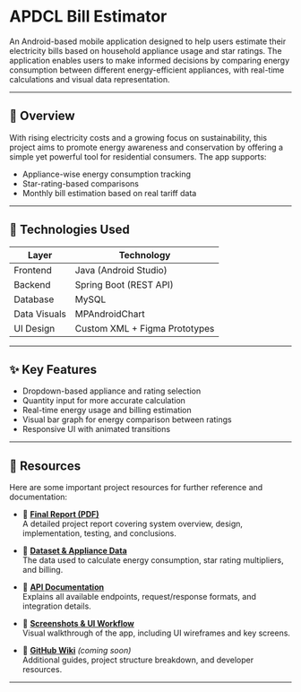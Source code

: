 # APDCL Bill Estimator

An Android-based mobile application designed to help users estimate their electricity bills based on household appliance usage and star ratings. The application enables users to make informed decisions by comparing energy consumption between different energy-efficient appliances, with real-time calculations and visual data representation.

---

## 📱 Overview

With rising electricity costs and a growing focus on sustainability, this project aims to promote energy awareness and conservation by offering a simple yet powerful tool for residential consumers. The app supports:

- Appliance-wise energy consumption tracking
- Star-rating-based comparisons
- Monthly bill estimation based on real tariff data

---

## 🔧 Technologies Used

| Layer         | Technology           |
|---------------|----------------------|
| Frontend      | Java (Android Studio)|
| Backend       | Spring Boot (REST API) |
| Database      | MySQL                |
| Data Visuals  | MPAndroidChart       |
| UI Design     | Custom XML + Figma Prototypes |

---

## ✨ Key Features

- Dropdown-based appliance and rating selection
- Quantity input for more accurate calculation
- Real-time energy usage and billing estimation
- Visual bar graph for energy comparison between ratings
- Responsive UI with animated transitions
  
---

## 📂 Resources

Here are some important project resources for further reference and documentation:

- 📄 **[Final Report (PDF)](https://www.canva.com/design/DAGswQG9J_g/O494F3haorVV7L50X5Bk3g/edit?utm_content=DAGswQG9J_g&utm_campaign=designshare&utm_medium=link2&utm_source=sharebutton)**  
  A detailed project report covering system overview, design, implementation, testing, and conclusions.

- 📁 **[Dataset & Appliance Data](https://drive.google.com/drive/folders/1uXy7RMLot1gAgSu9f5bnhOxWncePTZLt?usp=drive_link)**  
  The data used to calculate energy consumption, star rating multipliers, and billing.

- 🔗 **[API Documentation](https://docs.google.com/document/d/19nXrLsOMYPLpT0FIQsVjXQTa-bmQLKnzz80IqhKjS2s/edit?usp=sharing)**  
  Explains all available endpoints, request/response formats, and integration details.

- 🧪 **[Screenshots & UI Workflow](https://drive.google.com/drive/folders/1uXy7RMLot1gAgSu9f5bnhOxWncePTZLt?usp=drive_link)**  
  Visual walkthrough of the app, including UI wireframes and key screens.

- 📘 **[GitHub Wiki](https://github.com/anupamcodes/APDCL-Bill-Estimator/wiki)** *(coming soon)*  
  Additional guides, project structure breakdown, and developer resources.


---
